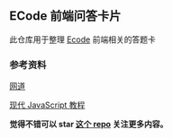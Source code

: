 ## ECode 前端问答卡片

此仓库用于整理 [Ecode](https://github.com/WangYuLue/ecode) 前端相关的答题卡

### 参考资料

[网道](https://wangdoc.com/)

[现代 JavaScript 教程](https://zh.javascript.info/)

**觉得不错可以 star [这个 repo](https://github.com/WangYuLue/ecode-frontend-cards) 关注更多内容。**
